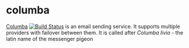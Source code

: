 # columba
[Columba](https://github.com/lyuboraykov/columba)
[![Build Status](https://travis-ci.org/lyuboraykov/columba.svg)](https://travis-ci.org/lyuboraykov/columba)
is an email sending service. It supports multiple providers with failover between them.
It is called after *Columba livia* - the latin name of the messenger pigeon